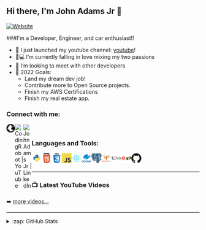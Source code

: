 ## Hi there, I'm John Adams Jr 👋 
[![Website](https://img.shields.io/website?down_color=red&down_message=OOS&label=My%20Portfolio&style=for-the-badge&up_color=blue&up_message=Visit&url=https%3A%2F%2Fthejohnadamsjr.com)](https://thejohnadamsjr.com)


###I'm a Developer, Engineer, and car enthusiast!!

- 🚀 I just launched my youtube channel: [youtube]!
- 🤖💻 I’m currently falling in love mixing my two passions
- 👯 I’m looking to meet with other developers
- 🥅 2022 Goals: 
  - Land my dream dev job!
  - Contribute more to Open Source projects.
  - Finish my AWS Certifications 
  - Finish my real estate app.


### Connect with me:

[<img align="left" alt="thejohnadamsjr.com" width="22px" src="https://raw.githubusercontent.com/iconic/open-iconic/master/svg/globe.svg" />][website]
[<img align="left" alt="CodingRobot | YouTube" width="22px" src="https://cdn.jsdelivr.net/npm/simple-icons@v3/icons/youtube.svg" />][youtube]
[<img align="left" alt="John Adams Jr | LinkedIn" width="22px" src="https://cdn.jsdelivr.net/npm/simple-icons@v3/icons/linkedin.svg" />][linkedin]


<br />

### Languages and Tools:

<img align="left" alt="Python" width="26px" src="https://raw.githubusercontent.com/github/explore/80688e429a7d4ef2fca1e82350fe8e3517d3494d/topics/python/python.png"/>
<img align="left" alt="HTML5" width="26px" src="https://raw.githubusercontent.com/github/explore/80688e429a7d4ef2fca1e82350fe8e3517d3494d/topics/html/html.png" />
<img align="left" alt="CSS3" width="26px" src="https://raw.githubusercontent.com/github/explore/80688e429a7d4ef2fca1e82350fe8e3517d3494d/topics/css/css.png" />
<img align="left" alt="JavaScript" width="26px" src="https://raw.githubusercontent.com/github/explore/80688e429a7d4ef2fca1e82350fe8e3517d3494d/topics/javascript/javascript.png" />
<img align="left" alt="React" width="26px" src="https://raw.githubusercontent.com/github/explore/80688e429a7d4ef2fca1e82350fe8e3517d3494d/topics/react/react.png" />
<img align="left" alt="Docker" width="26px" src="https://raw.githubusercontent.com/github/explore/80688e429a7d4ef2fca1e82350fe8e3517d3494d/topics/docker/docker.png" />
<img align="left" alt="PostgreSQL" width="26px" src="https://raw.githubusercontent.com/github/explore/80688e429a7d4ef2fca1e82350fe8e3517d3494d/topics/postgresql/postgresql.png" />
<img align="left" alt="Tensorflow" width="26px" src="https://raw.githubusercontent.com/github/explore/80688e429a7d4ef2fca1e82350fe8e3517d3494d/topics/tensorflow/tensorflow.png" />
<img align="left" alt="Flask" width="26px" src="https://raw.githubusercontent.com/github/explore/80688e429a7d4ef2fca1e82350fe8e3517d3494d/topics/flask/flask.png" />
<img align="left" alt="Git" width="26px" src="https://raw.githubusercontent.com/github/explore/80688e429a7d4ef2fca1e82350fe8e3517d3494d/topics/git/git.png" />
<img align="left" alt="GitHub" width="26px" src="https://raw.githubusercontent.com/github/explore/78df643247d429f6cc873026c0622819ad797942/topics/github/github.png" />

<br />
<br />

---

### 📺 Latest YouTube Videos

<!-- YOUTUBE:START -->
<!-- YOUTUBE:END -->

➡️ [more videos...](https://youtube.com/channel/UCiP7TZ6G4SSkOeFzT2P1xdw)

---

<details>
  <summary>:zap: GitHub Stats</summary>

  <img align="left" alt="John's GitHub Stats" src="https://github-readme-stats.vercel.app/api?username=jadams32&show_icons=true&hide_border=true" />
</details>

[website]: https://thejohnadamsjr.com
[youtube]: ttps://youtube.com/channel/UCiP7TZ6G4SSkOeFzT2P1xdw
[linkedin]: https://https://www.linkedin.com/in/john-adamsjr/

